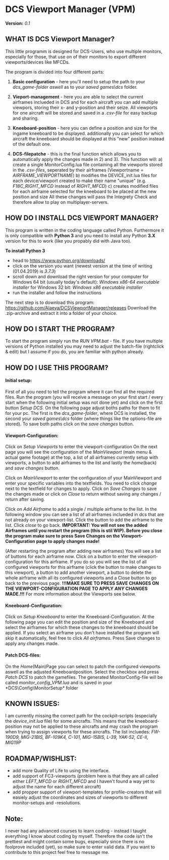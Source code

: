 # DCS Viewport Manager (VPM)

**Version:** *0.1*

## WHAT IS DCS Viewport Manager?

This little programm is designed for DCS-Users, who use multiple monitors, especially for those, that use on of their monitors to export different viewports/devices like MFCDs.

The program is divided into four different parts:

1) **Basic configuration** - here you'll need to setup the path to your *dcs_game-folder aswell* as to your *saved games\dcs* folder.

2) **Vieport-management** - here you are able to select the current airframes inclueded in DCS and for each aircraft you can add multiple viewpors, storing their x- and y-position and their seize. All viewports for one aircraft will be stored and saved in a *.csv-file* for easy backup and sharing.

3) **Kneeboard-position** - here you can define a position and size for the ingame kneeboard to be displayed. additionally you can select for which aircraft the kneeboard should be displayed at this "new" position instead of the default one.

4) **DCS-filepatche** - this is the final function which allows you to automatically apply the changes made in 2) and 3). This function will:
	a) create a single MonitorConfig.lua file containing all the viewports stored in the *.csv-files*, seperated by their airframes (Viewportname = *AIRFRAME_VIEWPORTNAME*)
	b) modifies the DEVICE_init.lua files for each device/viewport created to make their name "unique" (e.g. *F18C_RIGHT_MFCD* instead of *RIGHT_MFCD*)
	c) creates modified files for each airframe selected for the kneeboard to be placed at the new position and size
All these changes will pass the Integrety Check and therefore allow to play on multiplayer-servers.


## HOW DO I INSTALL DCS VIEWPORT MANAGER?

This program is written in the coding language called Python. Furthermore it is only compatible with **Python 3** and you need to install any Python **3.X** version for this to work (like you propably did with Java too).

**To install Python 3**
- head to https://www.python.org/downloads/ 
- click on the version you want (newest version at the time of writing (01.04.2019) is *3.7.3*)
- scroll down and download the right version for your computer
	for Windows 64 bit (usually today's default): *Windows x86-64 executable installer*
	for Windows 32 bit: *Windows x86 executable installer*
- run the installer and follow the instructions

The next step is to download this program: https://github.com/Alaeya/DCSViewportManager/releases
Download the .zip-archive and extract it into a folder of your choice.


## HOW DO I START THE PROGRAM?

To start the program simply run the *RUN VPM.bat* - file.
If you have multiple versions of Python installed you may need to adjust the batch-file (rightclick & edit) but I assume if you do, you are familiar with python already.


## HOW DO I USE THIS PROGRAM?

#### Initial setup:
First of all you need to tell the program where it can find all the required files.
Run the program (you will receive a message on your first start / every start when the following initial setup was not done yet) and click on the first button *Setup DCS*.
On the following page adjust boths paths for them to fit for your pc. The first is the *dcs_game-folder*, where DCS is installed, the second your *saved games\dcs* folder (where things like the options-file are stored). To save both paths click on the *save changes* button.


#### Viewport-Configuration:
Click on *Setup Viewports* to enter the viewport-configuration
On the next page you will see the configuration of the *MainViewport* (main menu & actual game footage) at the top, a list of all airframes currently setup with viewports, a button to add airframes to the list and lastly the *home*(back) and *save changes* button.

Click on *MainViewport* to enter the configuration of your MainViewport and enter your specific variables into the textfields. You need to click *change* next to the textfield for changes to apply. Click on *Save Changes* to save the changes made or click on *Close* to return without saving any changes / return after saving.

Click on *Add Airframe* to add a single / multiple airframe to the list. In the following window you can see a list of all airframes inclueded in dcs that are not already on your viewport-list. Click the button to add the airframe to the list. Click *close* to go back. **IMPORTANT: You will not see the added Airframes until you restart the program (this is stil WIP). Before you close the program make sure to press Save Changes on the Viewport-Configuration page to apply changes made!**

(After restarting the program after adding new airframes) You will see a list of buttons for each airframe now. Click on a button to enter the viewport-configuration for this airframe. If you do so you will see the list of all configured viewports for this airframe (click the button to make changes to this viewport), a button to add another viewport, a button to delete the whole airframe with all its configured viewports and a Close button to go back to the previous page.
**!!!MAKE SURE TO PRESS SAVE CHANGES ON THE VIEWPORT-CONFIGURATION PAGE TO APPLY _ANY_ CHANGES MADE.!!!**
For more information about the Viewports see below.


#### Kneeboard-Configuration:
Click on *Setup Kneeboard* to enter the Kneeboard-Configuration. At the following page you can edit the position and size of the Kneeboard and select the airframes for which these changes to the kneeboard should be applied. If you select an airframe you don't have installed the program will skip it automatically, feel free to click *All airframes*.
Press Save changes to apply any changes made.


#### Patch DCS-files:
On the *Home*(Main)Page you can select to patch the configured viewports aswell as the adjusted Kneeboardposition. Select the checkbox and press *Patch DCS* to patch the gamefiles.
The generated MonitorConfig-file will be called *monitor_config_VPM.lua* and is saved in your *DCS\Config\MonitorSetup\* folder


## KNOWN ISSUES:
I am currently missing the correct path for the cockpit-scripts (especially the *device_init.lua* file) for some aircrafts. This means that the kneeboard-position may not be applied to these aircrafts and may crash the program when trying to assign viewports for these aircrafts.
The list incluedes: *FW-190D9, MIG-21BIS, BF-109K4, C-101, MIG-15BIS, L-39, YAK-52, CE-II, MIG19P*

## ROADMAP/WISHLIST:
- add more Quality of Life to using the interface.
- add support of FC3-viewports (problem here is that they are all called either *LEFT_MFCD* or *RIGHT_MFCD* and I haven't found a way yet to adjust the name for each different aircraft)
- add propper support of viewport-templates for profile-creators that will easiely adjust the coordinates and sizes of viewports to different monitor-setups and -resolutions.


## Note:
I never had any advanced courses to learn coding - instead I taught everything I know about coding by myself. Therefore the code isn't the prettiest and might contain some bugs, especially since there is no foolprove included (yet), so make sure to enter valid data.
If you want to contribute to this project feel free to message me.
